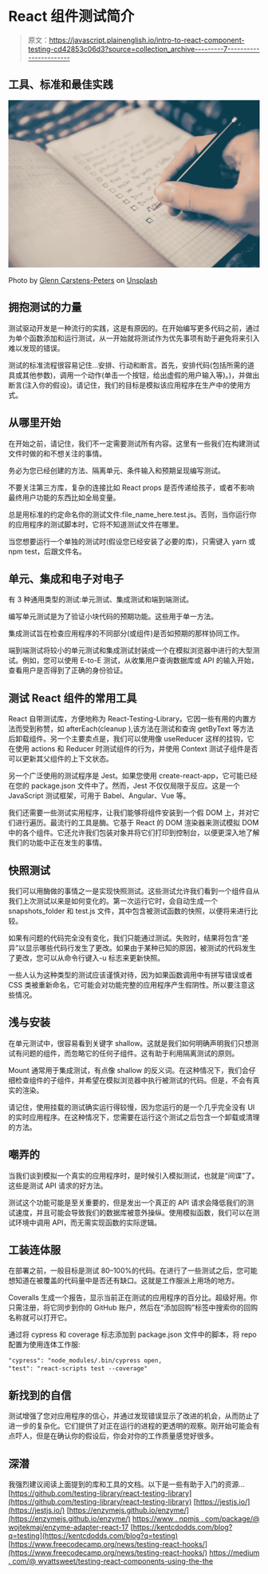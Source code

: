 # React 组件测试简介

> 原文：<https://javascript.plainenglish.io/intro-to-react-component-testing-cd42853c06d3?source=collection_archive---------7----------------------->

## 工具、标准和最佳实践

![](img/4497771cc2dc2d15940290554da6428b.png)

Photo by [Glenn Carstens-Peters](https://unsplash.com/@glenncarstenspeters?utm_source=unsplash&utm_medium=referral&utm_content=creditCopyText) on [Unsplash](/s/photos/checklist?utm_source=unsplash&utm_medium=referral&utm_content=creditCopyText)

## 拥抱测试的力量

测试驱动开发是一种流行的实践，这是有原因的。在开始编写更多代码之前，通过为单个函数添加和运行测试，从一开始就将测试作为优先事项有助于避免将来引入难以发现的错误。

测试的标准流程很容易记住…安排、行动和断言。首先，安排代码(包括所需的道具或其他参数)，调用一个动作(单击一个按钮，给出虚假的用户输入等)。)，并做出断言(注入你的假设)。请记住，我们的目标是模拟该应用程序在生产中的使用方式。

## 从哪里开始

在开始之前，请记住，我们不一定需要测试所有内容。这里有一些我们在构建测试文件时做的和不想关注的事情。

务必为您已经创建的方法、隔离单元、条件输入和预期呈现编写测试。

不要关注第三方库，复杂的连接比如 React props 是否传递给孩子，或者不影响最终用户功能的东西比如全局变量。

总是用标准的约定命名你的测试文件:file_name_here.test.js。否则，当你运行你的应用程序的测试脚本时，它将不知道测试文件在哪里。

当您想要运行一个单独的测试时(假设您已经安装了必要的库)，只需键入 yarn 或 npm test，后跟文件名。

## 单元、集成和电子对电子

有 3 种通用类型的测试:单元测试、集成测试和端到端测试。

编写单元测试是为了验证小块代码的预期功能。这些用于单一方法。

集成测试旨在检查应用程序的不同部分(或组件)是否如预期的那样协同工作。

端到端测试将较小的单元测试和集成测试封装成一个在模拟浏览器中进行的大型测试。例如，您可以使用 E-to-E 测试，从收集用户查询数据库或 API 的输入开始，查看用户是否得到了正确的身份验证。

## 测试 React 组件的常用工具

React 自带测试库，方便地称为 React-Testing-Library。它因一些有用的内置方法而受到称赞，如 afterEach(cleanup ),该方法在测试和查询 getByText 等方法后卸载组件。另一个主要卖点是，我们可以使用像 useReducer 这样的挂钩，它在使用 actions 和 Reducer 时测试组件的行为，并使用 Context 测试子组件是否可以更新其父组件的上下文状态。

另一个广泛使用的测试程序是 Jest。如果您使用 create-react-app，它可能已经在您的 package.json 文件中了。然而，Jest 不仅仅局限于反应。这是一个 JavaScript 测试框架，可用于 Babel、Angular、Vue 等。

我们还需要一些测试实用程序，让我们能够将组件安装到一个假 DOM 上，并对它们进行遍历。最流行的工具是酶。它基于 React 的 DOM 渲染器来测试模拟 DOM 中的各个组件。它还允许我们包装对象并将它们打印到控制台，以便更深入地了解我们的功能中正在发生的事情。

## 快照测试

我们可以用酶做的事情之一是实现快照测试。这些测试允许我们看到一个组件自从我们上次测试以来是如何变化的。第一次运行它时，会自动生成一个 snapshots_folder 和 test.js 文件，其中包含被测试函数的快照，以便将来进行比较。

如果有问题的代码完全没有变化，我们只能通过测试。失败时，结果将包含“差异”以显示哪些代码行发生了更改。如果由于某种已知的原因，被测试的代码发生了更改，您可以从命令行键入-u 标志来更新快照。

一些人认为这种类型的测试应该谨慎对待，因为如果函数调用中有拼写错误或者 CSS 类被重新命名，它可能会对功能完整的应用程序产生假阴性。所以要注意这些情况。

## 浅与安装

在单元测试中，很容易看到关键字 shallow。这就是我们如何明确声明我们只想测试有问题的组件，而忽略它的任何子组件。这有助于利用隔离测试的原则。

Mount 通常用于集成测试，有点像 shallow 的反义词。在这种情况下，我们会仔细检查组件的子组件，并希望在模拟浏览器中执行被测试的代码。但是，不会有真实的渲染。

请记住，使用挂载的测试确实运行得较慢，因为您运行的是一个几乎完全没有 UI 的实时应用程序。在这种情况下，您需要在运行这个测试之后包含一个卸载或清理的方法。

## 嘲弄的

当我们谈到模拟一个真实的应用程序时，是时候引入模拟测试，也就是“间谍”了。这些是测试 API 请求的好方法。

测试这个功能可能是至关重要的，但是发出一个真正的 API 请求会降低我们的测试速度，并且可能会导致我们的数据库被意外操纵。使用模拟函数，我们可以在测试环境中调用 API，而无需实现函数的实际逻辑。

## 工装连体服

在部署之前，一般目标是测试 80–100%的代码。在进行了一些测试之后，您可能想知道在被覆盖的代码量中是否还有缺口。这就是工作服派上用场的地方。

Coveralls 生成一个报告，显示当前正在测试的应用程序的百分比。超级好用。你只需注册，将它同步到你的 GitHub 账户，然后在“添加回购”标签中搜索你的回购名称就可以打开它。

通过将 cypress 和 coverage 标志添加到 package.json 文件中的脚本，将 repo 配置为使用连体工作服:

```
"cypress": "node_modules/.bin/cypress open,
"test": "react-scripts test --coverage"
```

## 新找到的自信

测试增强了您对应用程序的信心，并通过发现错误显示了改进的机会，从而防止了进一步的复杂化。它们提供了对正在运行的进程的更透明的观察。刚开始可能会有点吓人，但是在确认你的假设后，你会对你的工作质量感觉好很多。

## 深潜

我强烈建议阅读上面提到的库和工具的文档。以下是一些有助于入门的资源…
[https://github.com/testing-library/react-testing-library](https://github.com/testing-library/react-testing-library)
[https://jestjs.io/](https://jestjs.io/)
[https://enzymejs.github.io/enzyme/](https://enzymejs.github.io/enzyme/)
[https://www . npmjs . com/package/@ wojtekmaj/enzyme-adapter-react-17](https://www.npmjs.com/package/@wojtekmaj/enzyme-adapter-react-17)
[https://kentcdodds.com/blog?q=testing](https://kentcdodds.com/blog?q=testing)
[https://www.freecodecamp.org/news/testing-react-hooks/](https://www.freecodecamp.org/news/testing-react-hooks/)
[https://medium . com/@ wyattsweet/testing-react-components-using-the-the](https://medium.com/@wyattsweet/testing-react-components-using-the-new-context-api-a1c553edc2fa)